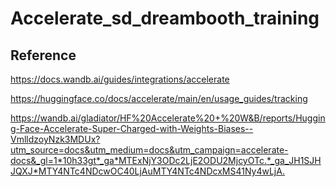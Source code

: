 # Accelerate_sd_dreambooth_training

## Reference

<https://docs.wandb.ai/guides/integrations/accelerate>

<https://huggingface.co/docs/accelerate/main/en/usage_guides/tracking>

<https://wandb.ai/gladiator/HF%20Accelerate%20+%20W&B/reports/Hugging-Face-Accelerate-Super-Charged-with-Weights-Biases--VmlldzoyNzk3MDUx?utm_source=docs&utm_medium=docs&utm_campaign=accelerate-docs&_gl=1*10h33gt*_ga*MTExNjY3ODc2LjE2ODU2MjcyOTc.*_ga_JH1SJHJQXJ*MTY4NTc4NDcwOC40LjAuMTY4NTc4NDcxMS41Ny4wLjA.>
